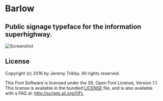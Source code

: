 # Barlow

## Public signage typeface for the information superhighway.

![Screenshot](https://raw.githubusercontent.com/jpt/barlow/master/screenshots/ultralight-words.png)

## License

Copyright (c) 2016 by Jeremy Tribby. All rights reserved.

This Font Software is licensed under the SIL Open Font License, Version 1.1. This license is available in the bundled [LICENSE](https://github.com/jpt/barlow/blob/master/LICENSE.md) file, and is also available with a FAQ at: http://scripts.sil.org/OFL

